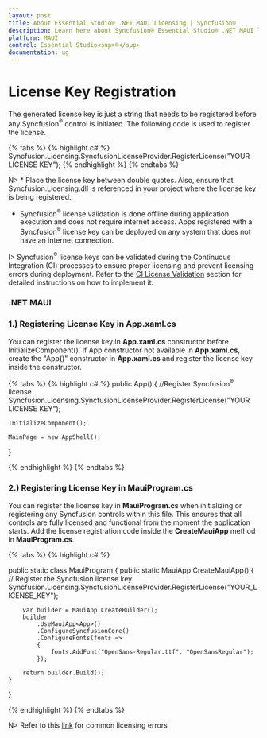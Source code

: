 ```yaml
---
layout: post
title: About Essential Studio® .NET MAUI Licensing | Syncfusion®
description: Learn here about Syncfusion® Essential Studio® .NET MAUI license key, how to generate the license key, how to register the license key, and more details.
platform: MAUI
control: Essential Studio<sup>®</sup>
documentation: ug
---
```



# License Key Registration

The generated license key is just a string that needs to be registered before any Syncfusion<sup>®</sup> control is initiated. The following code is used to register the license.

{% tabs %}
{% highlight c# %}
Syncfusion.Licensing.SyncfusionLicenseProvider.RegisterLicense("YOUR LICENSE KEY");
{% endhighlight %}
{% endtabs %}

N> * Place the license key between double quotes.  Also, ensure that Syncfusion.Licensing.dll is referenced in your project where the license key is being registered.
* Syncfusion<sup>®</sup> license validation is done offline during application execution and does not require internet access.  Apps registered with a Syncfusion<sup>®</sup> license key can be deployed on any system that does not have an internet connection.

I> Syncfusion<sup>®</sup> license keys can be validated during the Continuous Integration (CI) processes to ensure proper licensing and prevent licensing errors during deployment. Refer to the [CI License Validation](https://help.syncfusion.com/maui/licensing/licensing-faq/ci-license-validation) section for detailed instructions on how to implement it.

### .NET MAUI

### 1.) Registering License Key in App.xaml.cs

You can register the license key in **App.xaml.cs** constructor before InitializeComponent(). If App constructor not available in **App.xaml.cs**, create the "App()" constructor in **App.xaml.cs** and register the license key inside the constructor.

{% tabs %}
{% highlight c# %}
public App()
{
	//Register Syncfusion<sup>®</sup> license
	Syncfusion.Licensing.SyncfusionLicenseProvider.RegisterLicense("YOUR LICENSE KEY");
	
	InitializeComponent();
	
	MainPage = new AppShell();
}

{% endhighlight %}
{% endtabs %}


### 2.) Registering License Key in MauiProgram.cs

You can register the license key in **MauiProgram.cs** when initializing or registering any Syncfusion controls within this file. This ensures that all controls are fully licensed and functional from the moment the application starts. Add the license registration code inside the **CreateMauiApp** method in **MauiProgram.cs**.

{% tabs %}
{% highlight c# %}

public static class MauiProgram
{
    public static MauiApp CreateMauiApp()
    {
        // Register the Syncfusion license key
        Syncfusion.Licensing.SyncfusionLicenseProvider.RegisterLicense("YOUR_LICENSE_KEY");
 
        var builder = MauiApp.CreateBuilder();
        builder
            .UseMauiApp<App>()
            .ConfigureSyncfusionCore()
            .ConfigureFonts(fonts =>
            {
                fonts.AddFont("OpenSans-Regular.ttf", "OpenSansRegular");
            });

        return builder.Build();
    }
}

{% endhighlight %}
{% endtabs %}

N> Refer to this [link](https://help.syncfusion.com/maui/licensing/licensing-errors) for common licensing errors